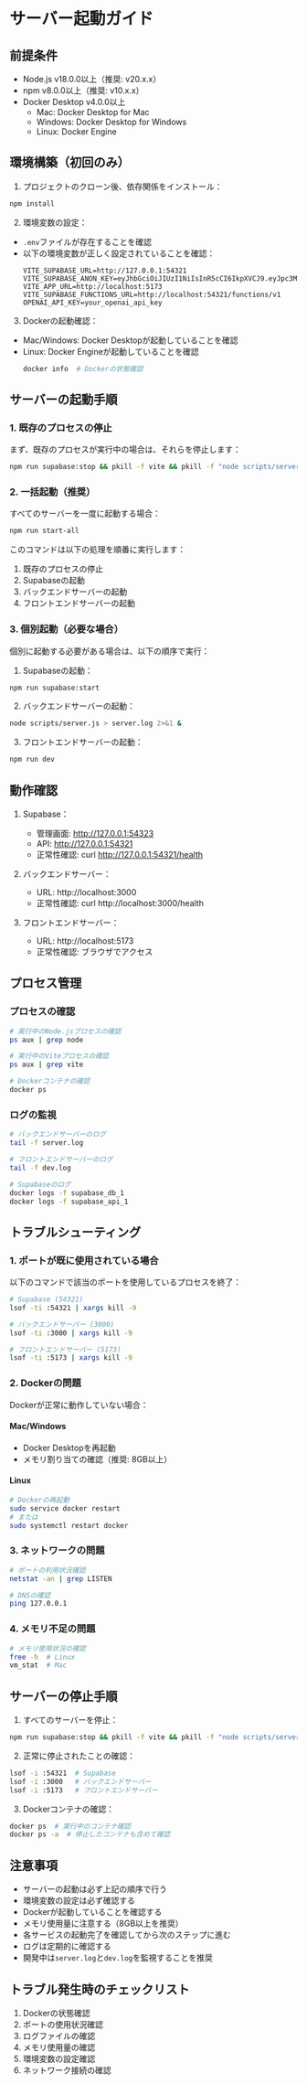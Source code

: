 # サーバー起動ガイド

## 前提条件
- Node.js v18.0.0以上（推奨: v20.x.x）
- npm v8.0.0以上（推奨: v10.x.x）
- Docker Desktop v4.0.0以上
  - Mac: Docker Desktop for Mac
  - Windows: Docker Desktop for Windows
  - Linux: Docker Engine

## 環境構築（初回のみ）

1. プロジェクトのクローン後、依存関係をインストール：
```bash
npm install
```

2. 環境変数の設定：
- `.env`ファイルが存在することを確認
- 以下の環境変数が正しく設定されていることを確認：
  ```
  VITE_SUPABASE_URL=http://127.0.0.1:54321
  VITE_SUPABASE_ANON_KEY=eyJhbGciOiJIUzI1NiIsInR5cCI6IkpXVCJ9.eyJpc3MiOiJzdXBhYmFzZS1kZW1vIiwicm9sZSI6ImFub24iLCJleHAiOjE5ODM4MTI5OTZ9.CRXP1A7WOeoJeXxjNni43kdQwgnWNReilDMblYTn_I0
  VITE_APP_URL=http://localhost:5173
  VITE_SUPABASE_FUNCTIONS_URL=http://localhost:54321/functions/v1
  OPENAI_API_KEY=your_openai_api_key
  ```

3. Dockerの起動確認：
- Mac/Windows: Docker Desktopが起動していることを確認
- Linux: Docker Engineが起動していることを確認
  ```bash
  docker info  # Dockerの状態確認
  ```

## サーバーの起動手順

### 1. 既存のプロセスの停止
まず、既存のプロセスが実行中の場合は、それらを停止します：
```bash
npm run supabase:stop && pkill -f vite && pkill -f "node scripts/server.js" || true
```

### 2. 一括起動（推奨）
すべてのサーバーを一度に起動する場合：
```bash
npm run start-all
```

このコマンドは以下の処理を順番に実行します：
1. 既存のプロセスの停止
2. Supabaseの起動
3. バックエンドサーバーの起動
4. フロントエンドサーバーの起動

### 3. 個別起動（必要な場合）
個別に起動する必要がある場合は、以下の順序で実行：

1. Supabaseの起動：
```bash
npm run supabase:start
```

2. バックエンドサーバーの起動：
```bash
node scripts/server.js > server.log 2>&1 &
```

3. フロントエンドサーバーの起動：
```bash
npm run dev
```

## 動作確認

1. Supabase：
   - 管理画面: http://127.0.0.1:54323
   - API: http://127.0.0.1:54321
   - 正常性確認: curl http://127.0.0.1:54321/health

2. バックエンドサーバー：
   - URL: http://localhost:3000
   - 正常性確認: curl http://localhost:3000/health

3. フロントエンドサーバー：
   - URL: http://localhost:5173
   - 正常性確認: ブラウザでアクセス

## プロセス管理

### プロセスの確認
```bash
# 実行中のNode.jsプロセスの確認
ps aux | grep node

# 実行中のViteプロセスの確認
ps aux | grep vite

# Dockerコンテナの確認
docker ps
```

### ログの監視
```bash
# バックエンドサーバーのログ
tail -f server.log

# フロントエンドサーバーのログ
tail -f dev.log

# Supabaseのログ
docker logs -f supabase_db_1
docker logs -f supabase_api_1
```

## トラブルシューティング

### 1. ポートが既に使用されている場合
以下のコマンドで該当のポートを使用しているプロセスを終了：
```bash
# Supabase (54321)
lsof -ti :54321 | xargs kill -9

# バックエンドサーバー (3000)
lsof -ti :3000 | xargs kill -9

# フロントエンドサーバー (5173)
lsof -ti :5173 | xargs kill -9
```

### 2. Dockerの問題
Dockerが正常に動作していない場合：

#### Mac/Windows
- Docker Desktopを再起動
- メモリ割り当ての確認（推奨: 8GB以上）

#### Linux
```bash
# Dockerの再起動
sudo service docker restart
# または
sudo systemctl restart docker
```

### 3. ネットワークの問題
```bash
# ポートの利用状況確認
netstat -an | grep LISTEN

# DNSの確認
ping 127.0.0.1
```

### 4. メモリ不足の問題
```bash
# メモリ使用状況の確認
free -h  # Linux
vm_stat  # Mac
```

## サーバーの停止手順

1. すべてのサーバーを停止：
```bash
npm run supabase:stop && pkill -f vite && pkill -f "node scripts/server.js" || true
```

2. 正常に停止されたことの確認：
```bash
lsof -i :54321  # Supabase
lsof -i :3000   # バックエンドサーバー
lsof -i :5173   # フロントエンドサーバー
```

3. Dockerコンテナの確認：
```bash
docker ps  # 実行中のコンテナ確認
docker ps -a  # 停止したコンテナも含めて確認
```

## 注意事項
- サーバーの起動は必ず上記の順序で行う
- 環境変数の設定は必ず確認する
- Dockerが起動していることを確認する
- メモリ使用量に注意する（8GB以上を推奨）
- 各サービスの起動完了を確認してから次のステップに進む
- ログは定期的に確認する
- 開発中は`server.log`と`dev.log`を監視することを推奨

## トラブル発生時のチェックリスト
1. Dockerの状態確認
2. ポートの使用状況確認
3. ログファイルの確認
4. メモリ使用量の確認
5. 環境変数の設定確認
6. ネットワーク接続の確認 